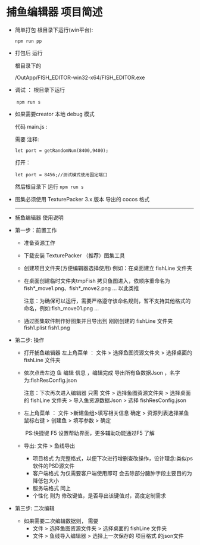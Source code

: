 # 捕鱼编辑器 项目简述





* 简单打包  根目录下运行(win平台):

  `npm run pp`

  

* 打包后 运行 

  根目录下的 

  /OutApp/FISH_EDITOR-win32-x64/FISH_EDITOR.exe
  
  
  
* 调试 ： 根目录下运行

  ​	`npm run s`

  

* 如果需要creator 本地 debug 模式  

  代码 main.js : 

  需要 注释:

  `let port = getRandomNum(8400,9400);`

  打开：

  `let port = 8456;//测试模式使用固定端口`

  然后根目录下 运行 `npm run s`

* 图集必须使用 TexturePacker 3.x 版本 导出的 cocos 格式

  ------------------------------------------------------------------------------------------------------

  

* 捕鱼编辑器 使用说明

* 第一步：前置工作

  * 准备资源工作

  * 下载安装 TexturePacker （推荐）图集工具

  * 创建项目文件夹(方便编辑器选择使用) 例如：在桌面建立 fishLine 文件夹

  * 在桌面创建临时文件夹tmpFish 拷贝鱼图进入，依顺序重命名为 fish*_move1.png、fish*_move2.png ... 以此类推

    注意：为确保可以运行，需要严格遵守该命名规则，暂不支持其他格式的命名，例如:fish_move01.png ...

  * 通过图集软件制作好图集并且导出到 刚刚创建的 fishLine 文件夹  fish1.plist  fish1.png

* 第二步:  操作

  * 打开捕鱼编辑器 左上角菜单 ： 文件 >  选择鱼图资源文件夹 > 选择桌面的 fishLine 文件夹

  * 依次点击左边 鱼 编辑  信息 ，编辑完成 导出所有鱼数据Json ，名字为:fishResConfig.json

    注意：下次再次进入编辑器 只需  文件 >  选择鱼图资源文件夹 > 选择桌面的 fishLine 文件夹 > 导入鱼资源数据Json > 选择 fishResConfig.json 

  * 左上角菜单 ： 文件 >新建鱼组>填写相关信息 确定 > 资源列表选择某鱼 鼠标右键 > 创建鱼 > 填写参数 > 确定

    ​     PS:快捷键 F5 设置帮助界面，更多辅助功能通过F5 了解

  * 导出: 文件 > 鱼线导出 

    * 项目格式 为完整格式，以便下次进行增删查改操作，设计理念:类似ps软件的PSD源文件
    * 客户端格式 为仅需要客户端使用即可 会去除部分臃肿字段主要目的为降低包大小
    * 服务端格式 同上
    * 个性化 则为 修改键值，是否导出该键值对，高度定制需求

* 第三步:   二次编辑

  * 如果需要二次编辑数据则， 需要
    *  文件 >  选择鱼图资源文件夹 > 选择桌面的 fishLine 文件夹 
    *  文件 > 鱼线导入编辑器 > 选择上一次保存的 项目格式 的json文件



